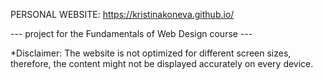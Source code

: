 PERSONAL WEBSITE: https://kristinakoneva.github.io/

--- project for the Fundamentals of Web Design course ---

*Disclaimer: The website is not optimized for different screen sizes, therefore, the content might not be displayed accurately on every device.
